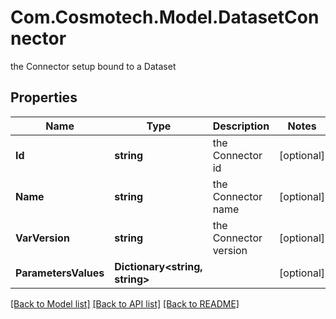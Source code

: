 # Com.Cosmotech.Model.DatasetConnector
the Connector setup bound to a Dataset

## Properties

Name | Type | Description | Notes
------------ | ------------- | ------------- | -------------
**Id** | **string** | the Connector id | [optional] 
**Name** | **string** | the Connector name | [optional] 
**VarVersion** | **string** | the Connector version | [optional] 
**ParametersValues** | **Dictionary&lt;string, string&gt;** |  | [optional] 

[[Back to Model list]](../README.md#documentation-for-models) [[Back to API list]](../README.md#documentation-for-api-endpoints) [[Back to README]](../README.md)

